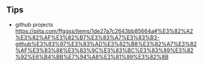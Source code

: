 ## Tips
- github projects
  https://qiita.com/ffggss/items/1de27a7c2643bb85664a#%E3%82%A2%E3%82%AF%E3%82%B7%E3%83%A7%E3%83%B3-github%E3%83%97%E3%83%AD%E3%82%B8%E3%82%A7%E3%82%AF%E3%83%88%E3%83%9C%E3%83%BC%E3%83%89%E3%82%92%E6%B4%BB%E7%94%A8%E3%81%99%E3%82%8B
